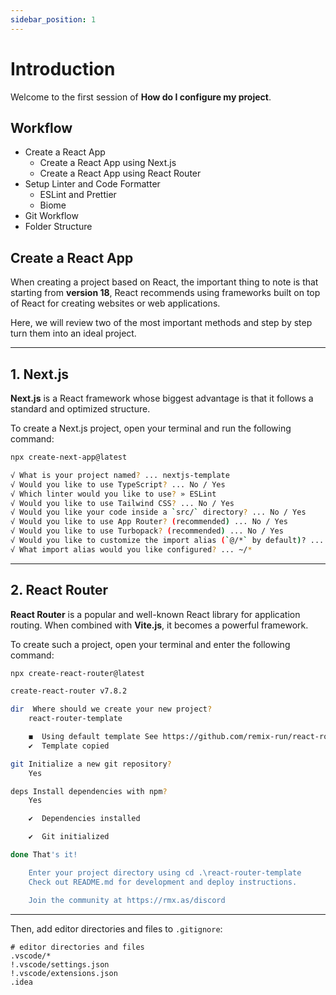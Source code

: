 ```yaml
---
sidebar_position: 1
---
```


# Introduction

Welcome to the first session of **How do I configure my project**.  

## Workflow

- Create a React App
    - Create a React App using Next.js
    - Create a React App using React Router
- Setup Linter and Code Formatter
    - ESLint and Prettier
    - Biome
- Git Workflow
- Folder Structure


## Create a React App

When creating a project based on React, the important thing to note is that starting from **version 18**, React recommends using frameworks built on top of React for creating websites or web applications.  

Here, we will review two of the most important methods and step by step turn them into an ideal project.  

---

## 1. Next.js  

**Next.js** is a React framework whose biggest advantage is that it follows a standard and optimized structure.  

To create a Next.js project, open your terminal and run the following command:  

```bash
npx create-next-app@latest
```

```bash
√ What is your project named? ... nextjs-template
√ Would you like to use TypeScript? ... No / Yes
√ Which linter would you like to use? » ESLint
√ Would you like to use Tailwind CSS? ... No / Yes
√ Would you like your code inside a `src/` directory? ... No / Yes
√ Would you like to use App Router? (recommended) ... No / Yes
√ Would you like to use Turbopack? (recommended) ... No / Yes
√ Would you like to customize the import alias (`@/*` by default)? ... No / Yes
√ What import alias would you like configured? ... ~/*
```

---

## 2. React Router

**React Router** is a popular and well-known React library for application routing.
When combined with **Vite.js**, it becomes a powerful framework.

To create such a project, open your terminal and enter the following command:

```bash
npx create-react-router@latest
```

```bash
create-react-router v7.8.2

dir  Where should we create your new project?
    react-router-template

    ◼  Using default template See https://github.com/remix-run/react-router-templates for more
    ✔  Template copied

git Initialize a new git repository?
    Yes

deps Install dependencies with npm?
    Yes

    ✔  Dependencies installed

    ✔  Git initialized

done That's it!

    Enter your project directory using cd .\react-router-template
    Check out README.md for development and deploy instructions.

    Join the community at https://rmx.as/discord
```

---

Then, add editor directories and files to `.gitignore`:

```
# editor directories and files
.vscode/*
!.vscode/settings.json
!.vscode/extensions.json
.idea
```